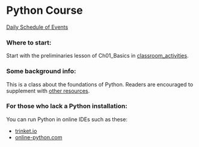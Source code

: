 # Python Course

[Daily Schedule of Events](https://github.com/python-can-define-radio/python-course/blob/main/resources/toc-python.md)

### Where to start:

Start with the preliminaries lesson of Ch01_Basics in [classroom_activities](https://github.com/python-can-define-radio/python-course/tree/main/classroom_activities).

### Some background info:

This is a class about the foundations of Python. Readers are encouraged to supplement with [other resources](https://github.com/python-can-define-radio/python-course/blob/main/resources/README.md).

### For those who lack a Python installation:

You can run Python in online IDEs such as these:

- [trinket.io](https://trinket.io/python3)
- [online-python.com](https://www.online-python.com/)
